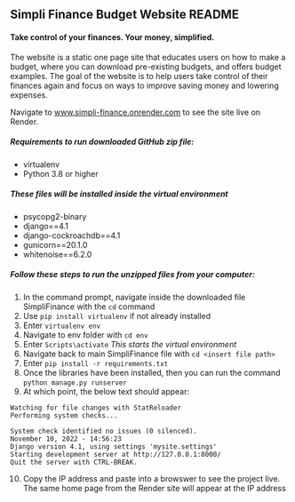 ## Simpli Finance Budget Website README
#### Take control of your finances. Your money, simplified.

The website is a static one page site that educates users on how to make a budget, where you can download pre-existing budgets, and offers budget examples. 
The goal of the website is to help users take control of their finances again and focus on ways to improve saving money and lowering expenses. 

Navigate to www.simpli-finance.onrender.com to see the site live on Render.

##### Requirements to run downloaded GitHub zip file:
- virtualenv
- Python 3.8 or higher

##### These files will be installed inside the virtual environment
- psycopg2-binary
- django==4.1
- django-cockroachdb==4.1
- gunicorn==20.1.0
- whitenoise==6.2.0

##### Follow these steps to run the unzipped files from your computer:
1. In the command prompt, navigate inside the downloaded file SimpliFinance with the `cd` command
2. Use `pip install virtualenv` if not already installed
3. Enter `virtualenv env`
4. Navigate to env folder with `cd env`
5. Enter `Scripts\activate` _This starts the virtual environment_
6. Navigate back to main SimpliFinance file with `cd <insert file path>`
7. Enter `pip install -r requirements.txt`
8. Once the libraries have been installed, then you can run the command `python manage.py runserver`
9. At which point, the below text should appear:
 ```
Watching for file changes with StatReloader
Performing system checks...

System check identified no issues (0 silenced).
November 10, 2022 - 14:56:23
Django version 4.1, using settings 'mysite.settings'
Starting development server at http://127.0.0.1:8000/
Quit the server with CTRL-BREAK.
```
10. Copy the IP address and paste into a browswer to see the project live. The same home page from the Render site will appear at the IP address
